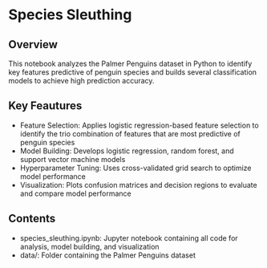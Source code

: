 # Species Sleuthing

## Overview

This notebook analyzes the Palmer Penguins dataset in Python to identify key features predictive of penguin species and builds several classification models to achieve high prediction accuracy.

## Key Feautures 

- Feature Selection: Applies logistic regression-based feature selection to identify the trio combination of features
that are most predictive of penguin species
- Model Building: Develops logistic regression, random forest, and support vector machine models
- Hyperparameter Tuning: Uses cross-validated grid search to optimize model performance
- Visualization: Plots confusion matrices and decision regions to evaluate and compare model performance
 
## Contents

- species_sleuthing.ipynb: Jupyter notebook containing all code for analysis, model building, and visualization
- data/: Folder containing the Palmer Penguins dataset
